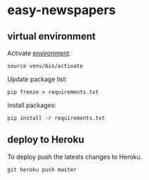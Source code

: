 # easy-newspapers

## virtual environment

Activate [environment](https://docs.python.org/3/tutorial/venv.html):

```
source venv/bin/activate
```

Update package list:

```
pip freeze > requirements.txt
```

Install packages:

```
pip install -r requirements.txt
```

## deploy to Heroku

To deploy push the latests changes to Heroku.

```
git heroku push master
```

